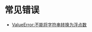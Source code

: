 # 常见错误

- [ValueError:不能将字符串转换为浮点数](https://datascientyst.com/solve-valueerror-could-not-convert-string-to-float-pandas/)